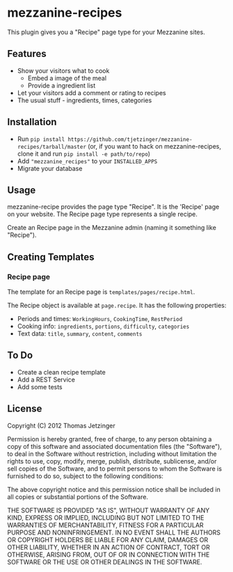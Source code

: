 # mezzanine-recipes

This plugin gives you a "Recipe" page type for your Mezzanine sites.

## Features

* Show your visitors what to cook
	* Embed a image of the meal
	* Provide a ingredient list
* Let your visitors add a comment or rating to recipes
* The usual stuff - ingredients, times, categories

## Installation

* Run `pip install https://github.com/tjetzinger/mezzanine-recipes/tarball/master` (or, if you want to hack on mezzanine-recipes, clone it and run `pip install -e path/to/repo`)
* Add `"mezzanine_recipes"` to your `INSTALLED_APPS`
* Migrate your database

## Usage

mezzanine-recipe provides the page type "Recipe". It is the 'Recipe' page on your website. The Recipe page type represents a single recipe.

Create an Recipe page in the Mezzanine admin (naming it something like "Recipe").

## Creating Templates

### Recipe page

The template for an Recipe page is `templates/pages/recipe.html`.

The Recipe object is available at `page.recipe`. It has the following properties:

* Periods and times: `WorkingHours`, `CookingTime`, `RestPeriod`
* Cooking info: `ingredients`, `portions`, `difficulty`, `categories`
* Text data: `title`, `summary`, `content`, `comments`

## To Do

* Create a clean recipe template
* Add a REST Service
* Add some tests

## License

Copyright (C) 2012 Thomas Jetzinger

Permission is hereby granted, free of charge, to any person obtaining a copy of this software and associated documentation files (the "Software"), to deal in the Software without restriction, including without limitation the rights to use, copy, modify, merge, publish, distribute, sublicense, and/or sell copies of the Software, and to permit persons to whom the Software is furnished to do so, subject to the following conditions:

The above copyright notice and this permission notice shall be included in all copies or substantial portions of the Software.

THE SOFTWARE IS PROVIDED "AS IS", WITHOUT WARRANTY OF ANY KIND, EXPRESS OR IMPLIED, INCLUDING BUT NOT LIMITED TO THE WARRANTIES OF MERCHANTABILITY, FITNESS FOR A PARTICULAR PURPOSE AND NONINFRINGEMENT. IN NO EVENT SHALL THE AUTHORS OR COPYRIGHT HOLDERS BE LIABLE FOR ANY CLAIM, DAMAGES OR OTHER LIABILITY, WHETHER IN AN ACTION OF CONTRACT, TORT OR OTHERWISE, ARISING FROM, OUT OF OR IN CONNECTION WITH THE SOFTWARE OR THE USE OR OTHER DEALINGS IN THE SOFTWARE.